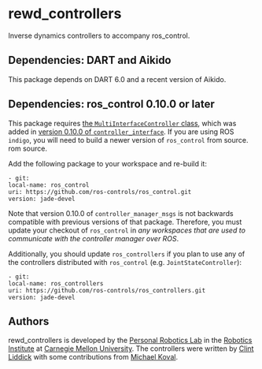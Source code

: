 # rewd_controllers

Inverse dynamics controllers to accompany ros_control.


## Dependencies: DART and Aikido

This package depends on DART 6.0 and a recent version of Aikido.


## Dependencies: ros_control 0.10.0 or later

This package requires
[the `MultiInterfaceController` class][MultiInterfaceController],
which was added in
[version 0.10.0 of `controller_interface`][controller_interface_version]. If
you are using ROS `indigo`, you will need to build a newer version of
`ros_control` from source.
rom source.

Add the following package to your workspace and re-build it:

    - git:
    local-name: ros_control
    uri: https://github.com/ros-controls/ros_control.git
    version: jade-devel


Note that version 0.10.0 of `controller_manager_msgs` is not backwards
compatible with previous versions of that package. Therefore, you must update
your checkout of `ros_control` in *any workspaces that are used to communicate
with the controller manager over ROS*.

Additionally, you should update `ros_controllers` if you plan to use any of the
controllers distributed with `ros_control` (e.g. `JointStateController`):

    - git:
    local-name: ros_controllers
    uri: https://github.com/ros-controls/ros_controllers.git
    version: jade-devel


## Authors

rewd_controllers is developed by the
[Personal Robotics Lab](https://personalrobotics.ri.cmu.edu/) in the
[Robotics Institute](http://ri.cmu.edu/) at
[Carnegie Mellon University](http://www.cmu.edu/). The controllers were
written by [Clint Liddick](https://github.com/ClintLiddick)
with some contributions from [Michael Koval](https://github.com/mkoval).

[MultiInterfaceController]: https://github.com/ros-controls/ros_control/pull/204
[controller_interface_version]: https://github.com/ros-controls/ros_control/blob/0.10.0/controller_interface/CHANGELOG.rst#0100-2015-11-20

